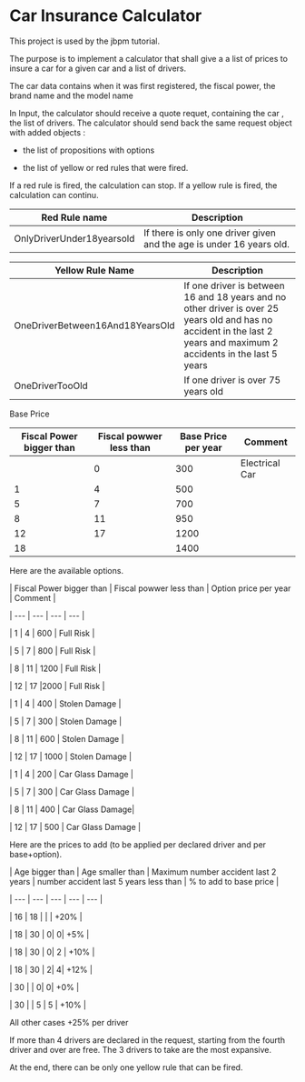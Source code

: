 # Car Insurance Calculator

This project is used by the jbpm tutorial.

The purpose is to implement a calculator that shall give a a list of prices to insure a car for a given car and a list of drivers.

The car data contains when it was first registered, the fiscal power, the brand name and the model name

In Input, the calculator should receive a quote requet, containing the car , the list of drivers. The calculator should send back the same request object with added objects :

* the list of propositions with options

* the list of yellow or red rules that were fired.


If a red rule is fired, the calculation can stop. If a yellow rule is fired, the calculation can continu.

| Red Rule name | Description |
| --- | --- |
| OnlyDriverUnder18yearsold | If there is only one driver given and the age is under 16 years old. |


| Yellow Rule Name | Description |
| --- | --- |
| OneDriverBetween16And18YearsOld | If one driver is between 16 and 18 years and no other driver is over 25 years old and has no accident in the last 2 years and maximum 2 accidents in the last 5 years |
| OneDriverTooOld | If one driver is over 75 years old |

Base Price

| Fiscal Power bigger than | Fiscal powwer less than | Base Price per year | Comment |
| --- | --- | --- | --- |
| | 0 | 300 | Electrical Car |
| 1 | 4 | 500 | |
| 5 | 7 | 700 | |
| 8 | 11 | 950 | |
| 12 | 17 | 1200 | |
| 18 | | 1400 | |

Here are the available options.

\| Fiscal Power bigger than \| Fiscal powwer less than \| Option price per year \| Comment \|

\| --- \| --- \| --- \| --- \|

\| 1 \| 4 \| 600 \| Full Risk \|

\| 5 \| 7 \| 800 \| Full Risk \|

\| 8 \| 11 \| 1200 \| Full Risk \|

\| 12 \| 17 \|2000 \| Full Risk \|

\| 1 \| 4 \| 400 \| Stolen Damage \|

\| 5 \| 7 \| 300 \| Stolen Damage \|

\| 8 \| 11 \| 600 \| Stolen Damage \|

\| 12 \| 17 \| 1000 \| Stolen Damage \|

\| 1 \| 4 \| 200 \| Car Glass Damage \|

\| 5 \| 7 \| 300 \| Car Glass Damage \|

\| 8 \| 11 \| 400 \| Car Glass Damage\|

\| 12 \| 17 \| 500 \| Car Glass Damage \|

Here are the prices to add \(to be applied per declared driver and per base+option\).

\| Age bigger than \| Age smaller than \| Maximum number accident last 2 years \| number accident last 5 years less than \| % to add to base price \|

\| --- \| --- \| --- \| --- \| --- \|

\| 16 \| 18 \| \| \| +20% \|

\| 18 \| 30 \| 0\| 0\| +5% \|

\| 18 \| 30 \| 0\| 2 \| +10% \|

\| 18 \| 30 \| 2\| 4\| +12% \|

\| 30 \| \| 0\| 0\| +0% \|

\| 30 \| \| 5 \| 5 \| +10% \|

All other cases +25% per driver

If more than 4 drivers are declared in the request, starting from the fourth driver and over are free. The 3 drivers to take are the most expansive.

At the end, there can be only one yellow rule that can be fired.

